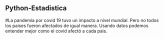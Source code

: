 ## Python-Estadistica

#La pandemia por covid 19 tuvo un impacto a nivel mundial. Pero no todos los paises fueron afectados de igual manera. Usando datos podemos entender mejor como el covid afectó a cada pais.
